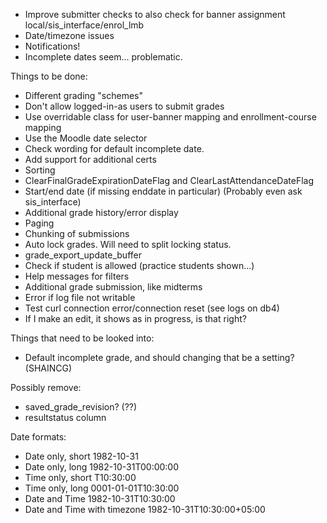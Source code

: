 * Improve submitter checks to also check for banner assignment local/sis\_interface/enrol\_lmb
* Date/timezone issues
* Notifications!
* Incomplete dates seem... problematic.



Things to be done:
* Different grading "schemes"
* Don't allow logged-in-as users to submit grades
* Use overridable class for user-banner mapping and enrollment-course mapping
* Use the Moodle date selector
* Check wording for default incomplete date.
* Add support for additional certs
* Sorting
* ClearFinalGradeExpirationDateFlag and ClearLastAttendanceDateFlag
* Start/end date (if missing enddate in particular) (Probably even ask sis\_interface)
* Additional grade history/error display
* Paging
* Chunking of submissions
* Auto lock grades. Will need to split locking status.
* grade\_export\_update\_buffer
* Check if student is allowed (practice students shown...)
* Help messages for filters
* Additional grade submission, like midterms
* Error if log file not writable
* Test curl connection error/connection reset (see logs on db4)
* If I make an edit, it shows as in progress, is that right?

Things that need to be looked into:
* Default incomplete grade, and should changing that be a setting? (SHAINCG)

Possibly remove:
* saved\_grade\_revision? (??)
* resultstatus column


Date formats:
* Date only, short 1982-10-31 
* Date only, long 1982-10-31T00:00:00 
* Time only, short T10:30:00 
* Time only, long 0001-01-01T10:30:00 
* Date and Time 1982-10-31T10:30:00 
* Date and Time with timezone 1982-10-31T10:30:00+05:00 
